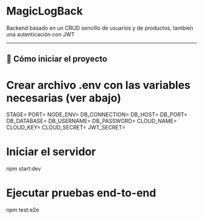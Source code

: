 # MagicLogBack

Backend basado en un CRUD sencillo de usuarios y de productos, tambien una autenticación con JWT

---

## 🚀 Cómo iniciar el proyecto
# Crear archivo .env con las variables necesarias (ver abajo)

STAGE=
PORT=
NODE_ENV=
DB_CONNECTION=
DB_HOST=
DB_PORT=
DB_DATABASE=
DB_USERNAME=
DB_PASSWORD=
CLOUD_NAME=
CLOUD_KEY=
CLOUD_SECRET=
JWT_SECRET=

# Iniciar el servidor
npm start:dev

# Ejecutar pruebas end-to-end
npm test:e2e
